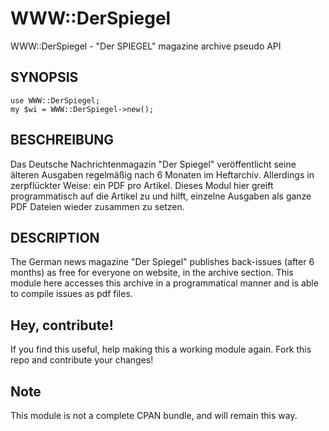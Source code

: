 WWW::DerSpiegel
===============

WWW::DerSpiegel - "Der SPIEGEL" magazine archive pseudo API

## SYNOPSIS

	use WWW::DerSpiegel;
	my $wi = WWW::DerSpiegel->new();

## BESCHREIBUNG

Das Deutsche Nachrichtenmagazin "Der Spiegel" veröffentlicht seine älteren Ausgaben
regelmäßig nach 6 Monaten im Heftarchiv. Allerdings in zerpflückter Weise: ein PDF
pro Artikel. Dieses Modul hier greift programmatisch auf die Artikel zu und hilft, 
einzelne Ausgaben als ganze PDF Dateien wieder zusammen zu setzen.

## DESCRIPTION

The German news magazine "Der Spiegel" publishes back-issues (after 6 months) as
free for everyone on website, in the archive section. This module here accesses
this archive in a programmatical manner and is able to compile issues as pdf files.

## Hey, contribute!

If you find this useful, help making this a working module again. Fork this repo
and contribute your changes!

## Note

This module is not a complete CPAN bundle, and will remain this way.
